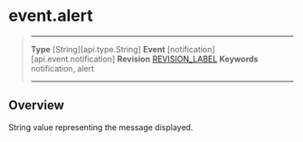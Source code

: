 
# event.alert

> --------------------- ------------------------------------------------------------------------------------------
> __Type__              [String][api.type.String]
> __Event__             [notification][api.event.notification]
> __Revision__          [REVISION_LABEL](REVISION_URL)
> __Keywords__          notification, alert
> --------------------- ------------------------------------------------------------------------------------------

## Overview

String value representing the message displayed.